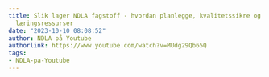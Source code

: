 ```yaml
---
title: Slik lager NDLA fagstoff - hvordan planlegge, kvalitetssikre og tilgjengeliggjøre
  læringsressurser
date: "2023-10-10 08:08:52"
author: NDLA på Youtube
authorlink: https://www.youtube.com/watch?v=MUdg29Qb65Q
tags:
- NDLA-pa-Youtube
---
```

